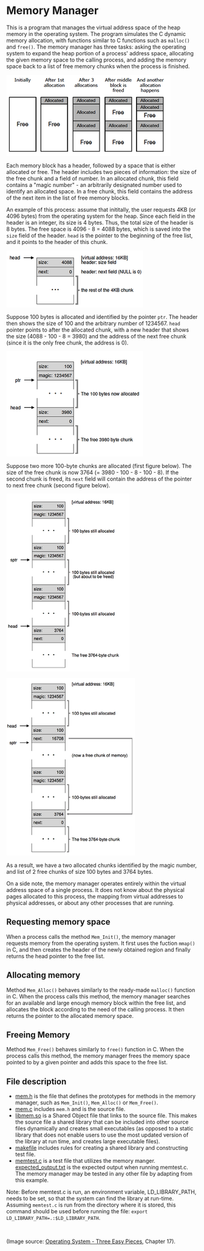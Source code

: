 # Memory Manager

This is a program that manages the virtual address space of the heap memory in the operating system. The program simulates the C dynamic  memory allocation, with functions similar to C functions such as `malloc()` and `free()`. The memory manager has three tasks: asking the operating system to expand the heap portion of a process' address space, allocating the given memory space to the calling process, and adding the memory space back to a list of free memory chunks when the process is finished. 

![](misc/overview.png)

Each memory block has a header, followed by a space that is either allocated or free. The header includes two pieces of information: the size of the free chunk and a field of number. In an allocated chunk, this field contains a "magic number" - an arbitrarily designated number used to identify an allocated space. In a free chunk, this field contains the address of the next item in the list of free memory blocks. 

An example of this process: assume that inititally, the user requests 4KB (or 4096 bytes) from the operating system for the heap. Since each field in the header is an integer, its size is 4 bytes. Thus, the total size of the header is 8 bytes. The free space is 4096 - 8 = 4088 bytes, which is saved into the `size` field of the header. `head` is the pointer to the beginning of the free list, and it points to the header of this chunk. 

![](misc/1.png)

Suppose 100 bytes is allocated and identified by the pointer `ptr`. The header then shows the size of 100 and the arbitrary number of 1234567. `head` pointer points to after the allocated chunk, with a new header that shows the size (4088 - 100 - 8 = 3980) and the address of the next free chunk (since it is the only free chunk, the address is 0).

![](misc/2.png)

Suppose two more 100-byte chunks are allocated (first figure below). The size of the free chunk is now 3764 (= 3980 - 100 - 8 - 100 - 8). If the second chunk is freed, its `next` field will contain the address of the pointer to next free chunk (second figure below).

![](misc/3.png)         

![](misc/4.png)

As a result, we have a two allocated chunks identified by the magic number, and list of 2 free chunks of size 100 bytes and 3764 bytes.

On a side note, the memory manager operates entirely within the virtual address space of a single process. It does not know about the physical pages allocated to this process, the mapping from virtual addresses to physical addresses, or about any other processes that are running.

## Requesting memory space

When a process calls the method `Mem_Init()`, the memory manager requests memory from the operating system. It first uses the fuction `mmap()` in C, and then creates the header of the newly obtained region and finally returns the head pointer to the free list. 

## Allocating memory

Method `Mem_Alloc()` behaves similarly to the ready-made `malloc()` function in C. When the process calls this method, the memory manager searches for an available and large enough memory block within the free list, and allocates the block according to the need of the calling process. It then returns the pointer to the allocated memory space.

## Freeing Memory

Method `Mem_Free()` behaves similarly to `free()` function in C. When the process calls this method, the memory manager frees the memory space pointed to by a given pointer and adds this space to the free list. 

## File description

- [mem.h](https://github.com/vantrinh7/MemoryManager/blob/master/mem.h) is the file that defines the prototypes for methods in the memory manager, such as `Mem_Init()`, `Mem_Alloc()` or `Mem_Free()`.
- [mem.c](https://github.com/vantrinh7/MemoryManager/blob/master/mem.c) includes `mem.h` and is the source file.
- [libmem.so](https://github.com/vantrinh7/MemoryManager/blob/master/libmem.so) is a Shared Object file that links to the source file. This makes the source file a shared library that can be included into other source files dynamically and creates small executables (as opposed to a static library that does not enable users to use the most updated version of the library at run time, and creates large executable files).
- [makefile](https://github.com/vantrinh7/MemoryManager/blob/master/makefile) includes rules for creating a shared library and constructing test file. 
- [memtest.c](https://github.com/vantrinh7/MemoryManager/blob/master/memtest.c) is a test file that utilizes the memory manger. [expected_output.txt](https://github.com/vantrinh7/MemoryManager/blob/master/expected_output.txt) is the expected output when running memtest.c. The memory manager may be tested in any other file by adapting from this example.

Note: Before memtest.c is run, an environment variable, LD_LIBRARY_PATH, needs to be set, so that the system can find the library at run-time. Assuming `memtest.c` is run from the directory where it is stored, this command should be used before running the file: `export LD_LIBRARY_PATH=.:$LD_LIBRARY_PATH`.

<br>

(Image source: [Operating System - Three Easy Pieces](http://pages.cs.wisc.edu/~remzi/OSTEP/), Chapter 17).
